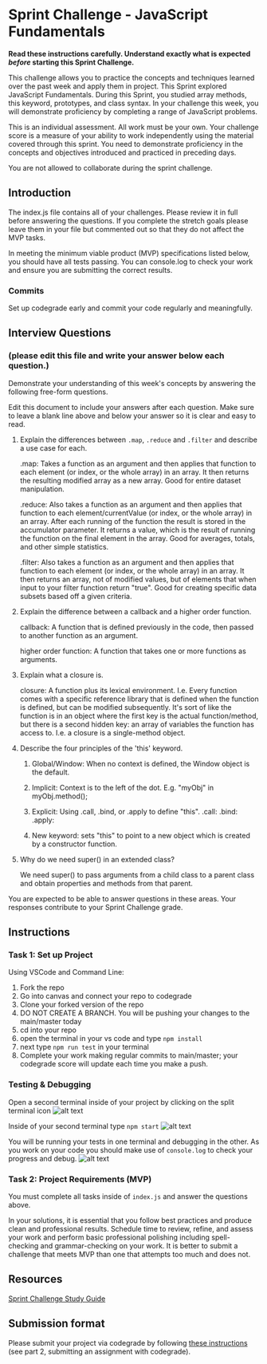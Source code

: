 # Sprint Challenge - JavaScript Fundamentals

**Read these instructions carefully. Understand exactly what is expected _before_ starting this Sprint Challenge.**

This challenge allows you to practice the concepts and techniques learned over the past week and apply them in project. This Sprint explored JavaScript Fundamentals. During this Sprint, you studied array methods, this keyword, prototypes, and class syntax. In your challenge this week, you will demonstrate proficiency by completing a range of JavaScript problems.

This is an individual assessment. All work must be your own. Your challenge score is a measure of your ability to work independently using the material covered through this sprint. You need to demonstrate proficiency in the concepts and objectives introduced and practiced in preceding days.

You are not allowed to collaborate during the sprint challenge. 

## Introduction

The index.js file contains all of your challenges. Please review it in full before answering the questions. If you complete the stretch goals please leave them in your file but commented out so that they do not affect the MVP tasks. 

In meeting the minimum viable product (MVP) specifications listed below, you should have all tests passing. You can console.log to check your work and ensure you are submitting the correct results. 

### Commits

Set up codegrade early and commit your code regularly and meaningfully. 

## Interview Questions
### (please edit this file and write your answer below each question.)
Demonstrate your understanding of this week's concepts by answering the following free-form questions.

Edit this document to include your answers after each question. Make sure to leave a blank line above and below your answer so it is clear and easy to read.

1. Explain the differences between `.map`, `.reduce` and `.filter` and describe a use case for each. 
    
    .map: Takes a function as an argument and then applies that function to each element (or index, or the whole array) in an array. It then returns the resulting modified array as a new array. Good for entire dataset manipulation.
    
    .reduce: Also takes a function as an argument and then applies that function to each element/currentValue (or index, or the whole array) in an array. After each running of the function the result is stored in the accumulator parameter. It returns a value, which is the result of running the function on the final element in the array. Good for averages, totals, and other simple statistics.
    
    .filter: Also takes a function as an argument and then applies that function to each element (or index, or the whole array) in an array. It then returns an array, not of modified values, but of elements that when input to your filter function return "true". Good for creating specific data subsets based off a given criteria.

2. Explain the difference between a callback and a higher order function.

    callback: A function that is defined previously in the code, then passed to another function as an argument.

    higher order function: A function that takes one or more functions as arguments.

3. Explain what a closure is.

    closure: A function plus its lexical environment. I.e. Every function comes with a specific reference library that is defined when the function is defined, but can be modified subsequently. It's sort of like the function is in an object where the first key is the actual function/method, but there is a second hidden key: an array of variables the function has access to. I.e. a closure is a single-method object.

4. Describe the four principles of the 'this' keyword.

    1. Global/Window: When no context is defined, the Window object is the default.
    2. Implicit: Context is to the left of the dot. E.g. "myObj" in myObj.method();
    3. Explicit: Using .call, .bind, or .apply to define "this".
        .call:
        .bind:
        .apply:

    4. New keyword: sets "this" to point to a new object which is created by a constructor function.

5. Why do we need super() in an extended class?

    We need super() to pass arguments from a child class to a parent class and obtain properties and methods from that parent.


You are expected to be able to answer questions in these areas. Your responses contribute to your Sprint Challenge grade. 

## Instructions

### Task 1: Set up Project

Using VSCode and Command Line:


1. Fork the repo
2. Go into canvas and connect your repo to codegrade
3. Clone your forked version of the repo
4. DO NOT CREATE A BRANCH. You will be pushing your changes to the main/master today
5. cd into your repo
6. open the terminal in your vs code and type `npm install`
7. next type `npm run test` in your terminal
8. Complete your work making regular commits to main/master; your codegrade score will update each time you make a push.


### Testing & Debugging

Open a second terminal inside of your project by clicking on the split terminal icon
![alt text](assets/split_terminal.png "Split Terminal")

Inside of your second terminal type `npm start` 
![alt text](assets/npm_start.png "type npm start")

You will be running your tests in one terminal and debugging in the other. As you work on your code you should make use of `console.log` to check your progress and debug.
![alt text](assets/tests_debug_terminal_final.png "your terminal should look like this")

### Task 2: Project Requirements (MVP)

You must complete all tasks inside of `index.js` and answer the questions above.

In your solutions, it is essential that you follow best practices and produce clean and professional results. Schedule time to review, refine, and assess your work and perform basic professional polishing including spell-checking and grammar-checking on your work. It is better to submit a challenge that meets MVP than one that attempts too much and does not.

## Resources
 
 [Sprint Challenge Study Guide](https://www.notion.so/bloomtech/Unit-1-Sprint-3-Study-Guide-033a9a00659a4ef98c12eb97e49a6110)

## Submission format

Please submit your project via codegrade by following [these instructions](https://bloomtech.notion.site/bloomtech/BloomTech-Git-Flow-Step-by-step-269f68ae3bf64eb689a8328715a179f9) (see part 2, submitting an assignment with codegrade).
